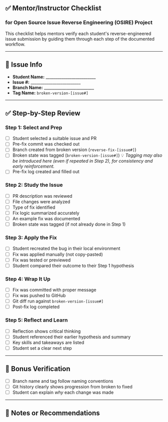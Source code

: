 ## ✅ Mentor/Instructor Checklist

### for Open Source Issue Reverse Engineering (OSIRE) Project

This checklist helps mentors verify each student's reverse-engineered issue submission by guiding them through each step of the documented workflow.

---

## 📌 Issue Info

- **Student Name:** _________________________
- **Issue #:** _________________________
- **Branch Name:** _________________________
- **Tag Name:** `broken-version-[issue#]`

---

## ✅ Step-by-Step Review

### Step 1: Select and Prep

- [ ]  Student selected a suitable issue and PR
- [ ]  Pre-fix commit was checked out
- [ ]  Branch created from broken version (`reverse-fix-[issue#]`)
- [ ]  Broken state was tagged (`broken-version-[issue#]`)
💡 *Tagging may also be introduced here (even if repeated in Step 2), for consistency and early reinforcement.*
- [ ]  Pre-fix log created and filled out

### Step 2: Study the Issue

- [ ]  PR description was reviewed
- [ ]  File changes were analyzed
- [ ]  Type of fix identified
- [ ]  Fix logic summarized accurately
- [ ]  An example fix was documented
- [ ]  Broken state was tagged (if not already done in Step 1)

### Step 3: Apply the Fix

- [ ]  Student recreated the bug in their local environment
- [ ]  Fix was applied manually (not copy-pasted)
- [ ]  Fix was tested or previewed
- [ ]  Student compared their outcome to their Step 1 hypothesis

### Step 4: Wrap It Up

- [ ]  Fix was committed with proper message
- [ ]  Fix was pushed to GitHub
- [ ]  Git diff run against `broken-version-[issue#]`
- [ ]  Post-fix log completed

### Step 5: Reflect and Learn

- [ ]  Reflection shows critical thinking
- [ ]  Student referenced their earlier hypothesis and summary
- [ ]  Key skills and takeaways are listed
- [ ]  Student set a clear next step

---

## 🧠 Bonus Verification

- [ ]  Branch name and tag follow naming conventions
- [ ]  Git history clearly shows progression from broken to fixed
- [ ]  Student can explain *why* each change was made

---

## 📝 Notes or Recommendations